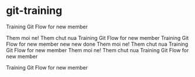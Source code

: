 # git-training

Training Git Flow for new member

Them moi ne!
Them chut nua
Training Git Flow for new member
Training Git Flow for new member new new
done
Them moi ne!
Them chut nua
Training Git Flow for new member
Them moi ne!
Them chut nua
Training Git Flow for new member

Training Git Flow for new member

